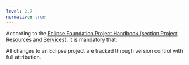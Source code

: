 ```yaml
---
level: 2.7
normative: true
---
```


According to the [Eclipse Foundation Project Handbook (section Project Resources and Services)](https://www.eclipse.org/projects/handbook/#project-resources-and-services), it is mandatory that:

All changes to an Eclipse project are tracked through version control with full attribution.
